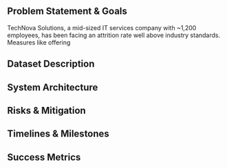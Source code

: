 ## Problem Statement & Goals
TechNova Solutions, a mid-sized IT services company with ~1,200 employees, has been facing an attrition rate well above industry standards. Measures like offering 

## Dataset Description

## System Architecture

## Risks & Mitigation

## Timelines & Milestones

## Success Metrics
